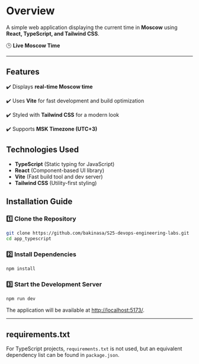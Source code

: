 # Overview

A simple web application displaying the current time in **Moscow** using **React, TypeScript, and Tailwind CSS**.

🕒 **Live Moscow Time**

---

## Features

✔️ Displays **real-time Moscow time**

✔️ Uses **Vite** for fast development and build optimization

✔️ Styled with **Tailwind CSS** for a modern look

✔️ Supports **MSK Timezone (UTC+3)**

## Technologies Used

- **TypeScript** (Static typing for JavaScript)
- **React** (Component-based UI library)
- **Vite** (Fast build tool and dev server)
- **Tailwind CSS** (Utility-first styling)

## Installation Guide

### 1️⃣ Clone the Repository

```sh
git clone https://github.com/bakinasa/S25-devops-engineering-labs.git
cd app_typescript
```

### 2️⃣ Install Dependencies

```sh
npm install
```

### 3️⃣ Start the Development Server

```sh
npm run dev
```

The application will be available at [http://localhost:5173/](http://localhost:5173/).

---

## requirements.txt

For TypeScript projects, `requirements.txt` is not used, but an equivalent dependency list can be found in `package.json`.
